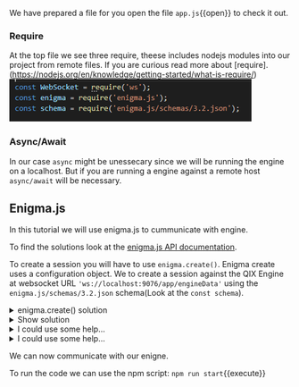 
We have prepared a file for you open the file `app.js`{{open}} to check it out.

### Require
At the top file we see three require, theese includes nodejs modules into our project from remote files. If you are curious read more about [require].(https://nodejs.org/en/knowledge/getting-started/what-is-require/)
![import](hello-engine/assets/imports.png) 
### Async/Await
In our case `async` might be unessecary since we will be running the engine on a localhost. But if you are running a engine against a remote host `async/await` will be necessary.  

## Enigma.js
In this tutorial we will use enigma.js to cummunicate with engine. 

To find the solutions look at the [enigma.js API documentation](https://github.com/qlik-oss/enigma.js/blob/master/docs/api.md#api-documentation).

To create a session you will have to use `enigma.create()`. Enigma create uses a configuration object. We to create a session against the QIX Engine at websocket URL `'ws://localhost:9076/app/engineData'` using the `enigma.js/schemas/3.2.json` schema(Look at the `const schema`).

<details> <summary>enigma.create() solution</summary>
<p> 
<pre class="file" data-target="clipboard"> enigma.create({ 
      schema,
      url: 'ws://localhost:19076/app',
      createSocket: url => new WebSocket(url)cd,
  });
</pre>
</p>
</details>  


<details>
<summary>Show solution</summary>
<p>
<pre class="file" data-target="clipboard">
session.open();
</pre>
</p>
</details>  


 <details>
<summary>I could use some help...</summary>
<p>
<pre class="file" data-target="clipboard">
global.engineVersion();
</pre>
</p>
</details>  

 <details>
<summary>I could use some help...</summary>
<pre class="file" data-target="clipboard">session.close();</pre>
</details>  


 We can now communicate with our enigne.




To run the code we can use the npm script:
`npm run start`{{execute}}


